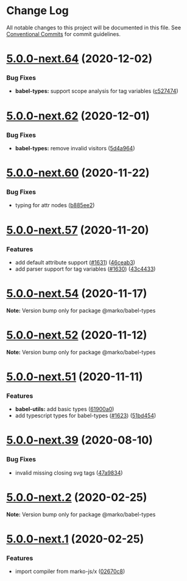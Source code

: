 # Change Log

All notable changes to this project will be documented in this file.
See [Conventional Commits](https://conventionalcommits.org) for commit guidelines.

# [5.0.0-next.64](https://github.com/marko-js/marko/tree/master/packages/babel-types/compare/v5.0.0-next.63...v5.0.0-next.64) (2020-12-02)


### Bug Fixes

* **babel-types:** support scope analysis for tag variables ([c527474](https://github.com/marko-js/marko/tree/master/packages/babel-types/commit/c5274740b5fde01b85b8b46381fadf2fc75245f2))





# [5.0.0-next.62](https://github.com/marko-js/marko/tree/master/packages/babel-types/compare/v5.0.0-next.61...v5.0.0-next.62) (2020-12-01)


### Bug Fixes

* **babel-types:** remove invalid visitors ([5d4a964](https://github.com/marko-js/marko/tree/master/packages/babel-types/commit/5d4a964f2eea73c98c22e12a90468532d62fab9c))





# [5.0.0-next.60](https://github.com/marko-js/marko/tree/master/packages/babel-types/compare/v5.0.0-next.59...v5.0.0-next.60) (2020-11-22)


### Bug Fixes

* typing for attr nodes ([b885ee2](https://github.com/marko-js/marko/tree/master/packages/babel-types/commit/b885ee2032a2a5a81db859432520663e123444c9))





# [5.0.0-next.57](https://github.com/marko-js/marko/tree/master/packages/babel-types/compare/v5.0.0-next.56...v5.0.0-next.57) (2020-11-20)


### Features

* add default attribute support ([#1631](https://github.com/marko-js/marko/tree/master/packages/babel-types/issues/1631)) ([46ceab3](https://github.com/marko-js/marko/tree/master/packages/babel-types/commit/46ceab34a5c1815933b8b2a9f3533716ae0fedcf))
* add parser support for tag variables ([#1630](https://github.com/marko-js/marko/tree/master/packages/babel-types/issues/1630)) ([43c4433](https://github.com/marko-js/marko/tree/master/packages/babel-types/commit/43c4433cb026f7eace199203e15d1050a53dc35d))





# [5.0.0-next.54](https://github.com/marko-js/marko/tree/master/packages/babel-types/compare/v5.0.0-next.53...v5.0.0-next.54) (2020-11-17)

**Note:** Version bump only for package @marko/babel-types





# [5.0.0-next.52](https://github.com/marko-js/marko/tree/master/packages/babel-types/compare/v5.0.0-next.51...v5.0.0-next.52) (2020-11-12)

**Note:** Version bump only for package @marko/babel-types





# [5.0.0-next.51](https://github.com/marko-js/marko/tree/master/packages/babel-types/compare/v5.0.0-next.50...v5.0.0-next.51) (2020-11-11)


### Features

* **babel-utils:** add basic types ([61900a0](https://github.com/marko-js/marko/tree/master/packages/babel-types/commit/61900a0d1150b9c4e520f5916086143bd84484fb))
* add typescript types for babel-types ([#1623](https://github.com/marko-js/marko/tree/master/packages/babel-types/issues/1623)) ([51bd454](https://github.com/marko-js/marko/tree/master/packages/babel-types/commit/51bd454ea191444699bde9c8f6f4a15e459ffba3))





# [5.0.0-next.39](https://github.com/marko-js/marko/tree/master/packages/babel-types/compare/v5.0.0-next.38...v5.0.0-next.39) (2020-08-10)


### Bug Fixes

* invalid missing closing svg tags ([47a9834](https://github.com/marko-js/marko/tree/master/packages/babel-types/commit/47a98341a2bdb4ae136495c5e3976dfe7c24a77c))





# [5.0.0-next.2](https://github.com/marko-js/marko/tree/master/packages/babel-types/compare/v5.0.0-next.1...v5.0.0-next.2) (2020-02-25)

**Note:** Version bump only for package @marko/babel-types





# [5.0.0-next.1](https://github.com/marko-js/marko/tree/master/packages/babel-types/compare/v4.18.48...v5.0.0-next.1) (2020-02-25)


### Features

* import compiler from marko-js/x ([02670c8](https://github.com/marko-js/marko/tree/master/packages/babel-types/commit/02670c86931396c52a5a03a7ae4fcef873297f60))
